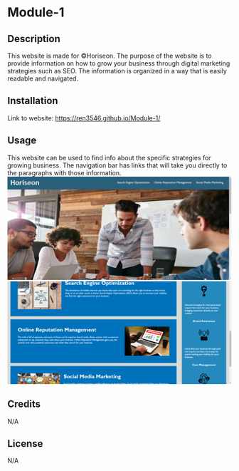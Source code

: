 # Module-1

## Description

This website is made for &copy;Horiseon. The purpose of the website is to provide information on how to grow your business through digital marketing strategies such as SEO. The information is organized in a way that is easily readable and navigated. 

## Installation

Link to website: https://ren3546.github.io/Module-1/

## Usage

This website can be used to find info about the specific strategies for growing business. The navigation bar has links that will take you directly to the paragraphs with those information.  
![Navigation Bar](./assets/images/Horiseon-Digital%20Marketing%20Solutions%201.png?raw=true)
![Information](./assets/images/Horiseon-Digital%20Marketing%20Solutions%202.png?raw=true)

## Credits

N/A

## License

N/A